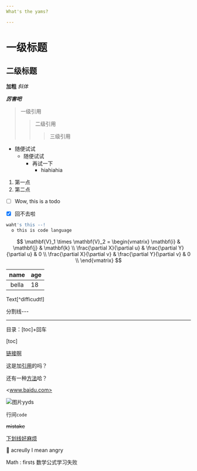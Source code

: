 ```yaml
---
What's the yams?

---
```




# 一级标题

## 二级标题

**加粗**
*斜体*

***厉害吧***



> 一级引用
>
> >二级引用
> >
> >> 三级引用



- 随便试试
  - 随便试试
    - 再试一下
      - hiahiahia



1. 第一点
2. 第二点



- [ ] Wow, this is a todo

- [x] 回不去啦



```go
waht's this --!
  o this is code language
```

$$
\mathbf{V}_1 \times \mathbf{V}_2 =  \begin{vmatrix}
\mathbf{i} & \mathbf{j} & \mathbf{k} \\
\frac{\partial X}{\partial u} &  \frac{\partial Y}{\partial u} & 0 \\
\frac{\partial X}{\partial v} &  \frac{\partial Y}{\partial v} & 0 \\
\end{vmatrix}
$$

| name  | age  |
| :---: | ---- |
| bella | 18   |

Text[^difficudt!]

[^ can't under ]: 看不懂这是干啥的，哦，定义脚注的**哈**.



分割线---

---





目录：[toc]+回车

[toc]

[链接啊](www.baidu.com)



这是加[引用][1]的吗？

[1]: 啥也不是	"啥意思？加标题啊"

还有一种[方法][]哈？

[方法]:www.baidu.com	"shayebushi"

<www.baidu.com>

![图片yyds](/Users/user/Desktop/Eigen/LOGO/白-带背景.jpg "title")





行间`code`

~~mistake~~

<u>下划线好麻烦</u>

:angel: acreully I mean angry

Math : first`$` 数学公式学习失败

























